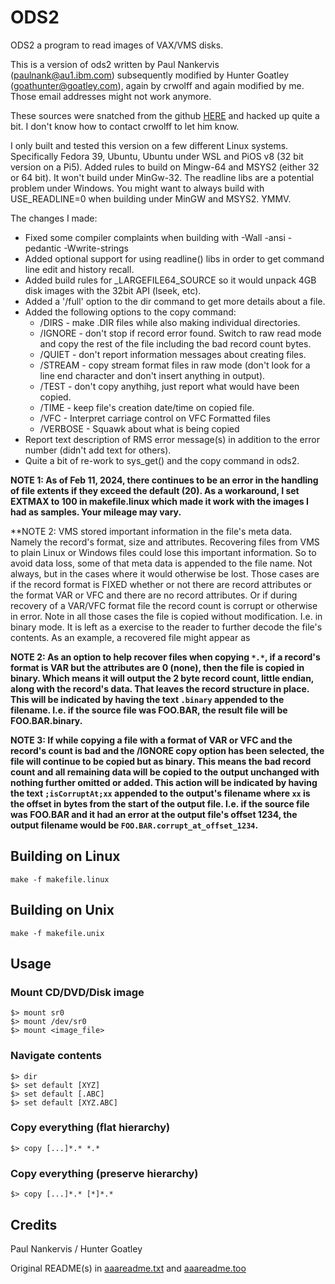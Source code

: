 # ODS2

ODS2 a program to read images of VAX/VMS disks.

This is a version of ods2 written by Paul Nankervis (paulnank@au1.ibm.com) subsequently modified by Hunter Goatley (goathunter@goatley.com), again by crwolff and again modified by me. Those email addresses might not work anymore.

These sources were snatched from the github [HERE](https://github.com/crwolff/ods2) and hacked up quite a bit. I don't know how to contact crwolff to let him know.

I only built and tested this version on a few different Linux systems. Specifically Fedora 39, Ubuntu, Ubuntu under WSL and PiOS v8 (32 bit version on a Pi5). Added rules to build
on Mingw-64 and MSYS2 (either 32 or 64 bit). It won't build under MinGw-32. The readline libs are a potential problem under Windows. You might want to always build with USE_READLINE=0 when
building under MinGW and MSYS2. YMMV.

The changes I made:

* Fixed some compiler complaints when building with -Wall -ansi -pedantic -Wwrite-strings
* Added optional support for using readline() libs in order to get command line edit and history recall.
* Added build rules for _LARGEFILE64_SOURCE so it would unpack 4GB disk images with the 32bit API (lseek, etc).
* Added a '/full' option to the dir command to get more details about a file.
* Added the following options to the copy command:
  * /DIRS - make .DIR files while also making individual directories.
  * /IGNORE - don't stop if record error found. Switch to raw read mode and copy the rest of the file including the bad record count bytes.
  * /QUIET - don't report information messages about creating files.
  * /STREAM - copy stream format files in raw mode (don't look for a line end character and don't insert anything in output).
  * /TEST - don't copy anythihg, just report what would have been copied.
  * /TIME - keep file's creation date/time on copied file.
  * /VFC - Interpret carriage control on VFC Formatted files 
  * /VERBOSE - Squawk about what is being copied
* Report text description of RMS error message(s) in addition to the error number (didn't add text for others).
* Quite a bit of re-work to sys_get() and the copy command in ods2.

**NOTE 1: As of Feb 11, 2024, there continues to be an error in the handling of file extents if they exceed the default (20).
As a workaround, I set EXTMAX to 100 in makefile.linux which made it work with the images I had as samples. Your mileage may vary.**

**NOTE 2: VMS stored important information in the file's meta data. Namely the record's format, size and attributes.
Recovering files from VMS to plain Linux or Windows files could lose this important information. So to avoid data loss, some of that
meta data is appended to the file name. Not always, but in the cases where it would otherwise be lost. Those cases are if the record
format is FIXED whether or not there are record attributes or the format VAR or VFC and there are no record attributes. Or if during
recovery of a VAR/VFC format file the record count is corrupt or otherwise in error. Note in all those cases the file is copied without
modification. I.e. in binary mode. It is left as a exercise to the reader to further decode the file's contents. As an example, a recovered
file might appear as 

**NOTE 2: As an option to help recover files when copying `*.*`, if a record's format is VAR but the attributes are 0 (none), then the file is copied in binary.
Which means it will output the 2 byte record count, little endian, along with the record's data. That leaves the record structure in place. This will be indicated
by having the text `.binary` appended to the filename. I.e. if the source file was FOO.BAR, the result file will be FOO.BAR.binary.**

**NOTE 3: If while copying a file with a format of VAR or VFC and the record's count is bad and the /IGNORE copy option has been selected, the file will continue
to be copied but as binary. This means the bad record count and all remaining data will be copied to the output unchanged with nothing further omitted or added.
This action will be indicated by having the text `;isCorruptAt;xx` appended to the output's filename where `xx` is the offset in bytes from the start of
the output file. I.e. if the source file was FOO.BAR and it had an error at the output file's offset 1234, the output filename would be `FOO.BAR.corrupt_at_offset_1234`.**

## Building on Linux
```
make -f makefile.linux
```
## Building on Unix
```
make -f makefile.unix
```
## Usage
### Mount CD/DVD/Disk image
```
$> mount sr0
$> mount /dev/sr0
$> mount <image_file>
```
### Navigate contents
```
$> dir
$> set default [XYZ]
$> set default [.ABC]
$> set default [XYZ.ABC]
```
### Copy everything (flat hierarchy)
```
$> copy [...]*.* *.*
```
### Copy everything (preserve hierarchy)
```
$> copy [...]*.* [*]*.*
```

## Credits

Paul Nankervis / Hunter Goatley

Original README(s) in [aaareadme.txt](aaareadme.txt) and [aaareadme.too](aaareadme.too)

